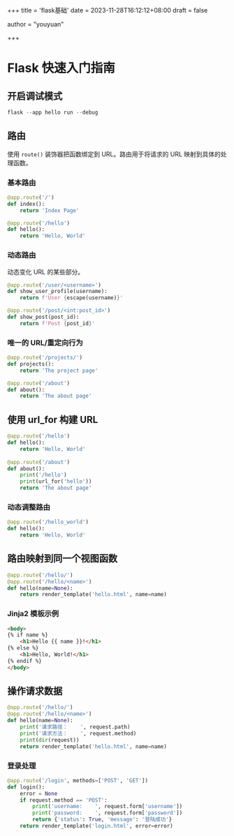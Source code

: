 +++
title = 'flask基础'
date = 2023-11-28T16:12:12+08:00
draft = false

author = "youyuan"

+++

# Flask 快速入门指南

## 开启调试模式
```python
flask --app hello run --debug
```

## 路由
使用 `route()` 装饰器把函数绑定到 URL。路由用于将请求的 URL 映射到具体的处理函数。

### 基本路由
```python
@app.route('/')
def index():
    return 'Index Page'

@app.route('/hello')
def hello():
    return 'Hello, World'
```

### 动态路由
动态变化 URL 的某些部分。
```python
@app.route('/user/<username>')
def show_user_profile(username):
    return f'User {escape(username)}'

@app.route('/post/<int:post_id>')
def show_post(post_id):
    return f'Post {post_id}'
```

### 唯一的 URL/重定向行为
```python
@app.route('/projects/')
def projects():
    return 'The project page'

@app.route('/about')
def about():
    return 'The about page'
```

## 使用 url_for 构建 URL
```python
@app.route('/hello')
def hello():
    return 'Hello, World'
    
@app.route('/about')
def about():
    print('/hello')
    print(url_for('hello'))
    return 'The about page'
```

### 动态调整路由
```python
@app.route('/hello_world')
def hello():
    return 'Hello, World'
```

## 路由映射到同一个视图函数
```python
@app.route('/hello/')
@app.route('/hello/<name>')
def hello(name=None):
    return render_template('hello.html', name=name)
```

### Jinja2 模板示例
```html
<body>
{% if name %}
    <h1>Hello {{ name }}!</h1>
{% else %}
    <h1>Hello, World!</h1>
{% endif %}
</body>
```

## 操作请求数据
```python
@app.route('/hello/')
@app.route('/hello/<name>')
def hello(name=None):
    print('请求路径：	', request.path)
    print('请求方法：	', request.method)
    print(dir(request))
    return render_template('hello.html', name=name)
```

### 登录处理
```python
@app.route('/login', methods=['POST', 'GET'])
def login():
    error = None
    if request.method == 'POST':
        print('username:	', request.form['username'])
        print('password:	', request.form['password'])
        return {'status': True, 'message': '登陆成功'}
    return render_template('login.html', error=error)
```
